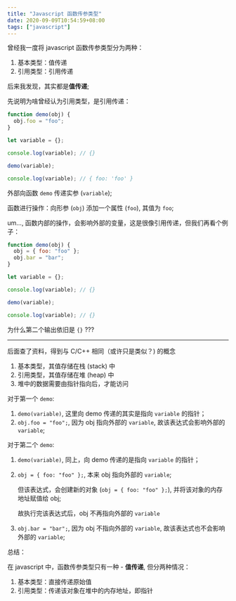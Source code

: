 ```yaml
---
title: "Javascript 函数传参类型"
date: 2020-09-09T10:54:59+08:00
tags: ["javascript"]
---
```


曾经我一度将 javascript 函数传参类型分为两种：

1. 基本类型：值传递
2. 引用类型：引用传递

后来我发现，其实都是**值传递**;

先说明为啥曾经认为引用类型，是引用传递：

```javascript
function demo(obj) {
  obj.foo = "foo";
}

let variable = {};

console.log(variable); // {}

demo(variable);

console.log(variable); // { foo: 'foo' }
```

外部向函数 `demo` 传递实参 (`variable`);

函数进行操作：向形参 (`obj`) 添加一个属性 (`foo`), 其值为 `foo`;

um..., 函数内部的操作，会影响外部的变量，这是很像引用传递，但我们再看个例子：

```javascript
function demo(obj) {
  obj = { foo: "foo" };
  obj.bar = "bar";
}

let variable = {};

console.log(variable); // {}

demo(variable);

console.log(variable); // {}
```

为什么第二个输出依旧是 `{}` ???

---

后面查了资料，得到与 C/C++ 相同（或许只是类似？) 的概念

1. 基本类型，其值存储在栈 (stack) 中
2. 引用类型，其值存储在堆 (heap) 中
3. 堆中的数据需要由指针指向后，才能访问

对于第一个 `demo`:

1. `demo(variable)`, 这里向 demo 传递的其实是指向 `variable` 的指针；
2. `obj.foo = "foo";`, 因为 obj 指向外部的 `variable`, 故该表达式会影响外部的 `variable`;

对于第二个 `demo`:

1. `demo(variable)`, 同上，向 demo 传递的是指向 `variable` 的指针；
2. `obj = { foo: "foo" };`, 本来 obj 指向外部的 `variable`;

   但该表达式，会创建新的对象 (`obj = { foo: "foo" };`), 并将该对象的内存地址赋值给 obj;

   故执行完该表达式后，obj 不再指向外部的 `variable`

3. `obj.bar = "bar";`, 因为 obj 不指向外部的 `variable`, 故该表达式也不会影响外部的 `variable`;

总结：

在 javascript 中，函数传参类型只有一种 - **值传递**, 但分两种情况：

1. 基本类型：直接传递原始值
2. 引用类型：传递该对象在堆中的内存地址，即指针
